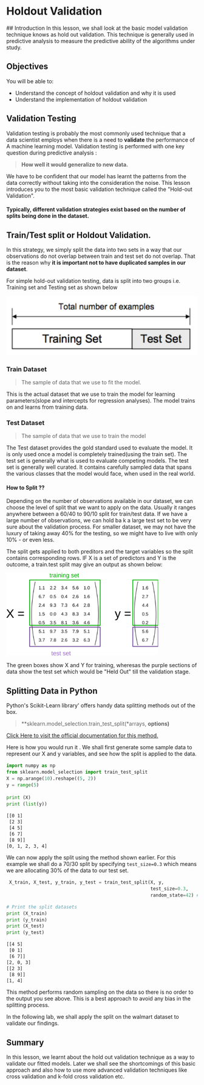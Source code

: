 
# Holdout Validation

## Introduction
In this lesson, we shall look at the basic model validation technique knows as hold out validation. This technique is generally used in predictive analysis to measure the predictive ability of the algorithms under study. 

## Objectives
You will be able to:

    
* Understand the concept of holdout validation and why it is used
* Understand the implementation of  holdout validation

## Validation Testing 

Validation testing is probably the most commonly used technique that a data scientist employs when there is  a need to **validate** the performance of A machine learning model. Validation testing is performed with one key question during predictive analysis : 

> **How well it would generalize to new data.**

We have to be confident that our model has learnt the patterns from the data correctly without taking into the consideration the noise. This lesson introduces you to the most basic validation technique called the "Hold-out Validation". 


#### Typically, different validation strategies exist based on the number of splits being done in the dataset.

## Train/Test split or Holdout Validation.

In this strategy, we simply split the data into two sets in a way that our observations do not overlap between train and test set do not overlap. That is the reason why **it is important not to have duplicated samples in our dataset**.


For simple hold-out validation testing, data is split into two groups i.e. Training set and Testing set as shown below

![](tt.png)

### Train Dataset 

>The sample of data that we use to fit the model.

This is the actual dataset that we use to train the model for learning parameters(slope and intercepts for regression analyses). The model trains on and learns from training data.

### Test Dataset

> The sample of data that we use to train the model 

The Test dataset provides the gold standard used to evaluate the model. It is only used once a model is completely trained(using the train set). The test set is generally what is used to evaluate competing models. The test set is generally well curated. It contains carefully sampled data that spans the various classes that the model would face, when used in the real world.

#### How to Split ??

Depending on the number of observations available in our dataset, we can choose the level of split that we want to apply on the data. Usually it ranges anywhere between a 60/40 to 90/10 split for train/test data. If we have a large number of observations, we can hold ba k a large test set to be very sure about the validation process. For smaller dataset, we may not have the luxury of taking away 40% for the testing, so we might have to live with only  10% - or even less.

The split gets applied to both preditors and the target variables so the split contains corresponding rows. IF X is a set of predictors and Y is the outcome, a train.test split may give an output as shown below:

<img src="xy.svg" width=400>

The green boxes show X and Y for training, wheresas the purple sections of data show the test set which would be "Held Out" till the validation stage. 

## Splitting Data in Python 

Python's Scikit-Learn library' offers handy data splitting methods out of the box. 
> **sklearn.model_selection.train_test_split(*arrays, **options)**

[Click Here to visit the official documentation for this method.](http://scikit-learn.org/stable/modules/generated/sklearn.model_selection.train_test_split.html)

Here is how you would run it . We shall first generate some sample data to represent our X and y variables, and see how the split is applied to the data. 


```python
import numpy as np
from sklearn.model_selection import train_test_split
X = np.arange(10).reshape((5, 2))
y = range(5)

print (X)
print (list(y))
```

    [[0 1]
     [2 3]
     [4 5]
     [6 7]
     [8 9]]
    [0, 1, 2, 3, 4]


We can now apply the split using the method shown earlier. For this example we shall do a 70/30 split by specifying  `test_size=0.3` which means we are allocating 30% of the data to our test set. 


```python
 X_train, X_test, y_train, y_test = train_test_split(X, y, 
                                                     test_size=0.3, 
                                                     random_state=42) # for reproducility
```


```python
# Print the split datasets
print (X_train)
print (y_train)
print (X_test)
print (y_test)
```

    [[4 5]
     [0 1]
     [6 7]]
    [2, 0, 3]
    [[2 3]
     [8 9]]
    [1, 4]


This method performs random sampling on the data so there is no order to the output you see above. This is a best approach to avoid any bias in the splitting process. 

In the following lab, we shall apply the split on the walmart dataset to validate our findings. 

## Summary 

In this lesson, we learnt about the hold out validation technique as a way to validate our fitted models. Later we shall see the shortcomings of this basic approach and also how to use more advanced validation techniques like cross validation and k-fold cross validation etc.  
